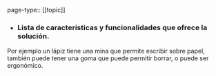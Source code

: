 page-type:: [[topic]]
- ### Lista de características y funcionalidades que ofrece la solución.

Por ejemplo un lápiz tiene una mina que permite escribir sobre papel, también puede tener una goma que puede permitir borrar, o puede ser ergonómico.



